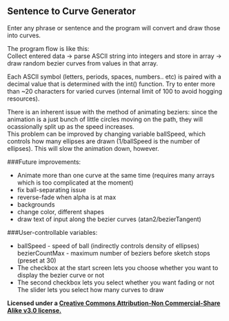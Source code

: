 Sentence to Curve Generator
---------------

 Enter any phrase or sentence and the program will convert and draw those into curves.  
 
 The program flow is like this:  
 Collect entered data -> parse ASCII string into integers and store in array -> draw random bezier curves from values in that array.  

Each ASCII symbol (letters, periods, spaces, numbers.. etc) is paired with a decimal value that is determined with the int() function.
 Try to enter more than ~20 characters for varied curves (internal limit of 100 to avoid hogging resources).  
 

There is an inherent issue with the method of animating beziers: since the animation is a just bunch of little circles moving on the path, they will ocassionally split up as the speed increases.  
This problem can be improved by changing variable ballSpeed, which controls how many ellipses are drawn (1/ballSpeed is the number of ellipses). This will slow the animation down, however.  
 

###Future improvements:
- Animate more than one curve at the same time (requires many arrays which is too complicated at the moment)  
- fix ball-separating issue  
- reverse-fade when alpha is at max  
- backgrounds   
- change color, different shapes  
- draw text of input along the bezier curves (atan2/bezierTangent)
 
 
###User-controllable variables:
- ballSpeed - speed of ball (indirectly controls density of ellipses)  
bezierCountMax - maximum number of beziers before sketch stops (preset at 30)  
- The checkbox at the start screen lets you choose whether you want to display the bezier curve or not  
- The second checkbox lets you select whether you want fading or not
 The slider lets you select how many curves to draw  




**Licensed under a [Creative Commons Attribution-Non Commercial-Share Alike v3.0 license.]**

  [Creative Commons Attribution-Non Commercial-Share Alike v3.0 license.]: http://creativecommons.org/licenses/by-nc-sa/3.0/